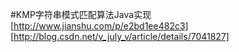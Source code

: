 #KMP字符串模式匹配算法Java实现 
[http://www.jianshu.com/p/e2bd1ee482c3]
[http://blog.csdn.net/v_july_v/article/details/7041827]